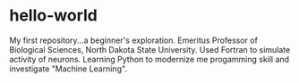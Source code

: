 # hello-world
My first repository...a beginner's exploration.
Emeritus Professor of Biological Sciences, North Dakota State University. Used Fortran to simulate activity of neurons. Learning Python to modernize me progamming skill and investigate "Machine Learning".
